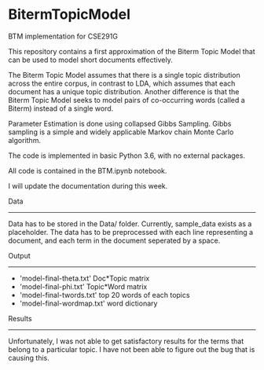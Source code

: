 # BitermTopicModel
BTM implementation for CSE291G


This repository contains a first approximation of the Biterm Topic Model that can be used to model short documents effectively.

The Biterm Topic Model assumes that there is a single topic distribution across the entire corpus, in contrast to LDA, which assumes that each document has a unique topic distribution. Another difference is that the Biterm Topic Model seeks to model pairs of co-occurring words (called a Biterm) instead of a single word.

Parameter Estimation is done using collapsed Gibbs Sampling. Gibbs sampling is a simple and widely applicable
Markov chain Monte Carlo algorithm. 

The code is implemented in basic Python 3.6, with no external packages. 

All code is contained in the BTM.ipynb notebook. 

I will update the documentation during this week.

Data
___________
Data has to be stored in the Data/ folder.
Currently, sample_data exists as a placeholder.
The data has to be preprocessed with each line representing a document, and each term in the document seperated by a space.

Output
____________
* 'model-final-theta.txt' Doc*Topic matrix
* 'model-final-phi.txt' Topic*Word matrix
* 'model-final-twords.txt' top 20 words of each topics
* 'model-final-wordmap.txt' word dictionary


Results
___________

Unfortunately, I was not able to get satisfactory results for the terms that belong to a particular topic. I have not been able to figure out the bug that is causing this.
